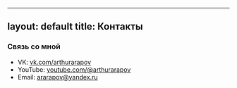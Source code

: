 
---
layout: default
title: Контакты
---

### Связь со мной

- VK: [vk.com/arthurarapov](https://vk.com/arthurarapov)
- YouTube: [youtube.com/@arthurarapov](https://youtube.com/@arthurarapov)
- Email: ararapov@yandex.ru
